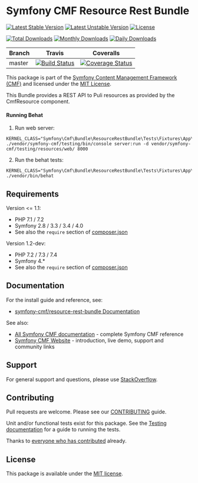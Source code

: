 # Symfony CMF Resource Rest Bundle

[![Latest Stable Version](https://poser.pugx.org/symfony-cmf/resource-rest-bundle/v/stable)](https://packagist.org/packages/symfony-cmf/resource-rest-bundle)
[![Latest Unstable Version](https://poser.pugx.org/symfony-cmf/resource-rest-bundle/v/unstable)](https://packagist.org/packages/symfony-cmf/resource-rest-bundle)
[![License](https://poser.pugx.org/symfony-cmf/resource-rest-bundle/license)](https://packagist.org/packages/symfony-cmf/resource-rest-bundle)

[![Total Downloads](https://poser.pugx.org/symfony-cmf/resource-rest-bundle/downloads)](https://packagist.org/packages/symfony-cmf/resource-rest-bundle)
[![Monthly Downloads](https://poser.pugx.org/symfony-cmf/resource-rest-bundle/d/monthly)](https://packagist.org/packages/symfony-cmf/resource-rest-bundle)
[![Daily Downloads](https://poser.pugx.org/symfony-cmf/resource-rest-bundle/d/daily)](https://packagist.org/packages/symfony-cmf/resource-rest-bundle)

Branch | Travis | Coveralls |
------ | ------ | --------- |
master | [![Build Status][travis_unstable_badge]][travis_link] | [![Coverage Status][coveralls_unstable_badge]][coveralls_unstable_link] |

This package is part of the [Symfony Content Management Framework (CMF)](http://cmf.symfony.com/) and licensed
under the [MIT License](LICENSE).

This Bundle provides a REST API to Puli resources as provided by the CmfResource component.

#### Running Behat

1. Run web server:
```
KERNEL_CLASS="Symfony\Cmf\Bundle\ResourceRestBundle\Tests\Fixtures\App\Kernel" ./vendor/symfony-cmf/testing/bin/console server:run -d vendor/symfony-cmf/testing/resources/web/ 8000
```
2. Run the behat tests:
```
KERNEL_CLASS="Symfony\Cmf\Bundle\ResourceRestBundle\Tests\Fixtures\App\Kernel" ./vendor/bin/behat
```


## Requirements
Version <= 1.1:
* PHP 7.1 / 7.2
* Symfony 2.8 / 3.3 / 3.4 / 4.0
* See also the `require` section of [composer.json](composer.json)

Version 1.2-dev:
* PHP 7.2 / 7.3 / 7.4
* Symfony 4.*
* See also the `require` section of [composer.json](composer.json)

## Documentation

For the install guide and reference, see:

* [symfony-cmf/resource-rest-bundle Documentation](http://symfony.com/doc/master/cmf/bundles/resource-rest/index.html)

See also:

* [All Symfony CMF documentation](http://symfony.com/doc/master/cmf/index.html) - complete Symfony CMF reference
* [Symfony CMF Website](http://cmf.symfony.com/) - introduction, live demo, support and community links

## Support

For general support and questions, please use [StackOverflow](http://stackoverflow.com/questions/tagged/symfony-cmf).

## Contributing

Pull requests are welcome. Please see our
[CONTRIBUTING](https://github.com/symfony-cmf/blob/master/CONTRIBUTING.md)
guide.

Unit and/or functional tests exist for this package. See the
[Testing documentation](http://symfony.com/doc/master/cmf/components/testing.html)
for a guide to running the tests.

Thanks to
[everyone who has contributed](contributors) already.

## License

This package is available under the [MIT license](src/Resources/meta/LICENSE).

[travis_legacy_badge]: https://travis-ci.org/symfony-cmf/resource-rest-bundle.svg?branch=master
[travis_stable_badge]: https://travis-ci.org/symfony-cmf/resource-rest-bundle.svg?branch=master
[travis_unstable_badge]: https://travis-ci.org/symfony-cmf/resource-rest-bundle.svg?branch=master
[travis_link]: https://travis-ci.org/symfony-cmf/resource-rest-bundle

[coveralls_legacy_badge]: https://coveralls.io/repos/github/symfony-cmf/resource-rest-bundle/badge.svg?branch=master
[coveralls_legacy_link]: https://coveralls.io/github/symfony-cmf/resource-rest-bundle?branch=master
[coveralls_stable_badge]: https://coveralls.io/repos/github/symfony-cmf/resource-rest-bundle/badge.svg?branch=master
[coveralls_stable_link]: https://coveralls.io/github/symfony-cmf/resource-rest-bundle?branch=master
[coveralls_unstable_badge]: https://coveralls.io/repos/github/symfony-cmf/resource-rest-bundle/badge.svg?branch=master
[coveralls_unstable_link]: https://coveralls.io/github/symfony-cmf/resource-rest-bundle?branch=master
